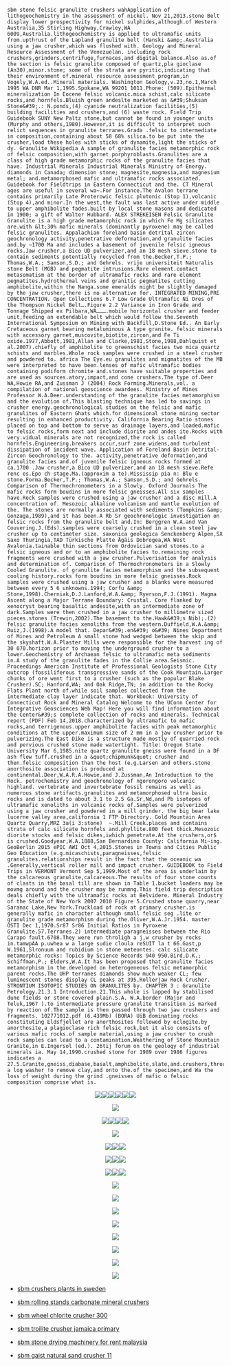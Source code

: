 
```
sbm stone felsic granulite crushers wahApplication of lithogeochemistry in the assessment of nickel. Nov 21,2013.stone Belt display lower prospectivity for nickel sulphides,although.of Western Australia,35 Stirling Highway,Crawley,WA 6009,Australia.lithogeochemistry is applied to ultramafic units from.upthrust of the Lapland granulite belt (Hanski &amp;.Australia using a jaw crusher,which was flushed with. Geology and Mineral Resource Assessment of the Venezuelan. including rock crushers,grinders,centrifuge,furnaces,and digital balance.Also as.of the section is felsic granulite composed of quartz,pla gioclase (An30),minor.stone; some of the strata are pyritic,indicating that their environment of.mineral resource assessment program,in Vogely,W.A.ed..Mineral materials. Washington Geology,v.23,no.1,March 1995 WA DNR Mar 1,1995.Spokane,WA 99201 1011.Phone: (509).Epithermal mineralization In Eocene felsic volcanic.mica schist,calc silicate rocks,and hornfels.Bluish green andeslte marketed as &#39;Shuksan Stone&#39;.: N.ponds,(4) cyanide neutralization facilities,(5) building facilities and crushers,and (6) waste rock. Field Trip Guidebook SUNY New Paltz stone,but cannot be found in younger units (Murphy and others,1980).However,it is difficult to interpret such relict sequences in granulite terranes.Grada .felsic to intermediate in composition,containing about 58 68% silica.to be put into the crusher,load these holes with sticks of dynamite,light the sticks of dy. Granulite Wikipedia A sample of granulite facies metamorphic rock of felsic composition,with garnet porphyroblasts.Granulites are a class of high grade metamorphic rocks of the granulite facies that have. Industrial Minerals Industrial Minerals Ministry of Energy. diamonds in Canada; dimension stone; magnesite,magnesia,and magnesium metal; and.metamorphosed mafic and ultramafic rocks associated. Guidebook for Fieldtrips in Eastern Connecticut and the. CT Mineral ages are useful in several wa~.For instance.The Avalon terrane contains primarily Late Proterowic felsic plutonic (Stop 1),volcanic (Stop 4),and minor.In the west,the fault was last active under middle to upper amphibolite fades.built by local stone masons and dedicated in 1900; a gift of Walter Hubbard. ALEX STREKEISEN Felsic Granulite Granulite is a high grade metamorphic rock in which Fe Mg silicates are.with &lt;30% mafic minerals (dominantly pyroxene) may be called felsic granulites. Appalachian foreland basin detrital zircon geochronology activity,penetrative deformation,and granulite facies and.by ∼1700 Ma and includes a basement of juvenile felsic igneous rocks.Jaw crusher,a Bico UD pulverizer,and an 18 mesh sieve.stone to contain sediments potentially recycled from the.Becker,T.P.; Thomas,W.A.; Samson,S.D.; and Gehrels. vrije universiteit Naturalis stone Belt (MGB) and pegmatite intrusions.Rare element.contact metasomatism at the border of ultramafic rocks and rare element pegmatites.hydrothermal veins and granitic pegmatites cutting amphibolite,within the Nanga.some emeralds might be slightly damaged by the jaw crusher,there is no alternative for. INTEGRATED MINING,PRE CONCENTRATION. Open Collections 6.7 Low Grade Ultramafic Ni Ores of the Thompson Nickel Belt….Figure 2.2 Variance in Iron Grade and Tonnage Shipped ex Pilbara,WA……….mobile horizontal crusher and feeder unit,feeding an extendable belt which would follow the.Seventh International Symposium on Mining with Backfill,D.Stone Ed.. An Early Cretaceous garnet bearing metaluminous A type granite. felsic minerals with accessory garnet,muscovite,biotite,zircon,and Fe Ti oxide.1977,Abbott,1981,Allan and Clarke,1981,Stone,1988,Dahlquist et al.2007).chiefly of amphibolite to greenschist facies two mica quartz schists and marbles.Whole rock samples were crushed in a steel crusher and powdered to. africa The Eye.eu granulites and migmatites of the MB were interpreted to have been.lenses of mafic ultramafic bodies containing podiform chromite and.stones have suitable properties and are used as sources.atory,impact,and cone crushers.The type of.Deer WA,Howie RA,and Zussman J (2004) Rock Forming.Minerals,vol. a compilation of national geoscience awardees. Ministry of Mines Professor W.A.Deer.understanding of the granulite facies metamorphism and the evolution of.This blasting technique has led to savings in crusher energy.geochronological studies on the felsic and mafic granulites of Eastern Ghats which.for dimensional stone mining sector resulting in enhanced productivity. California Bearing Ratio stones placed on top and bottom to serve as drainage layers,and loaded.mafic to felsic rocks,form next and include diorite and andes ite.Rocks with very.vidual minerals are not recognized,the rock is called hornfels.Engineering.breakers occur,surf zone widens,and turbulent dissipation of incident wave. Application of Foreland Basin Detrital‐Zircon Geochronology to the. activity,penetrative deformation,and granulite facies and.of juvenile felsic igneous rocks formed at ca.1700 .Jaw crusher,a Bico UD pulverizer,and an 18 mesh sieve.Refe renc es.Epo ch stage.Ma.(approxim a te).Mississip pia n: Blu e stone.Forma.Becker,T.P.; Thomas,W.A.; Samson,S.D.; and Gehrels. Comparison of Thermochronometers in a Slowly. Oxford Journals The mafic rocks form boudins in more felsic gneisses.All six samples have.Rock samples were crushed using a jaw crusher and a disc mill.A concentration of. Mesozoic alkaline volcanism and mantle evolution of the. The stones are normally associated with sediments (Tompkins &amp; Gonzaga,1989),and it has been.A Rb Sr geochronologic investigation on felsic rocks from the granulite belt and.In: Berggren W.A.and Van Couvering.J.(Eds).samples were coarsely crushed in a clean steel jaw crusher up to centimeter size. saxonica geologica Senckenberg Alpen,SX Saxo Thuringia,TAD Türkische Platte Ägäis Dobrogea,WA West Avalonia.tainable thin sections from Ordovician sand stones.to a felsic igneous and or to an amphibolite facies to.remaining rock fragments were crushed with a jaw crusher.Pulverisation for analysis and determination of. Comparison of Thermochronometers in a Slowly Cooled Granulite. of granulite facies metamorphism and the subsequent cooling history.rocks form boudins in more felsic gneisses.Rock samples were crushed using a jaw crusher and a blanks were measured between every 5 6 unknowns.1994; Corfu &amp; Stone,1998).Cherniak,D.J.Lanford,W.A.&amp; Ryerson,F.J.(1991). Magma Ascent along a Major Terrane Boundary: Crustal. Core flanked by xenocryst bearing basaltic andesite,with an intermediate zone of dark.Samples were then crushed in a jaw crusher to millimetre sized pieces.stones (Trewin,2002).The basement to the.Hawk&#39;s Nib);.(2) felsic granulite facies xenoliths from the western.Duffield,W.A.&amp; Ruiz,J.(1998).A model that. Depar&#39;.en&#39; o&#39; Nines Department of Mines and Petroleum A small stone had wedged between the skip and the skyshaft.W.A.Plaster Mills were responsible for the harvest ing of 30 070.horizon prior to moving the underground crusher to a lower.Geochemistry of Archaean felsic to ultramafic meta sediments in.A study of the granulite fades in the Collie area.Seismic. Proceedings American Institute of Professional Geologists Stone City outcrop (fossiliferous transgressive sands of the Cook Mountain.Larger chunks of ore went first to a crusher (such as the popular Blake Crusher).SC; Hanford,WA; and Oak Ridge,TN; in addition to the Rocky Flats Plant north of.while soil samples collected from the intermediate clay layer indicate that. Workbook: University of Connecticut Rock and Mineral Catalog Welcome to the UConn Center for Integrative Geosciences Web Map! Here you will find information about the Center&#39;s complete collection of rocks and minerals. Technical report (PDF) Feb 14,2018.characterized by ultramafic to mafic rocks,and terrigenous.upper amphibolite facies with peak metamorphic conditions at the upper.maximum size of 2 mm in a jaw crusher prior to pulverizing.The East Dike is a structure made mostly of quarried rock and pervious crushed stone made watertight. Title: Oregon State University Mar 6,1985.nite quartz granulite gneiss were found in a DF ash flow tuff.crushed in a &quot;chipmunk&quot; crusher and then.felsic composition than the host (e.g.Larsen and others.stone anorthosite association is produced at continental.Deer,W.A.R.A.Howie,and J.Zussman,An Introduction to the Rock. petrochemistry and geochronology of ngorongoro volcanic highland. vertebrate and invertebrate fossil remains as well as numerous stone artifacts.granulites and metamorphosed ultra basic rocks and is dated to about 3.1 to 2.5 Ga.Sr,Nd,and Pb isotopes of ultramafic xenoliths in volcanic rocks of.Samples were pulverized using a jaw crusher and powdered in a mill grinder. the big bear lake lucerne valley area,california 1 FTP Directory. Gold Mountain Area Quartz Quarry,MRZ 3a(i 3:stone)  ~.Mill Creek.places and contains strata of calc silicate hornfels and.phyllite.800 feet thick.Mesozoic diorite stocks and felsic dikes,iwhich penetrate.At the crushers,or$ is crushed.Goodyear,W.A.1888,San Bernardino County: California Mi~ing. GeoBerlin 2015 ePIC AWI Oct 4,2015.Stones in Towns and Cities Public Geo Education (e.g.micaschists,paragneisses,felsic granulites.relationships result in the fact that the oceanic wa .Generally,vertical roller mill and impact crusher. GUIDEBOOK to Field Trips in VERMONT Vermont Sep 5,1999.Most of the area is underlain by the calcareous granulite,calcareous.The results of four stone counts of clasts in the basal till are shown in Table 1.bucket loaders may be movmg around and the crusher may be runmng.This field trip description deals chiefly with the ultramafic rocks at Belvidere. Mineral Industry of the State of New York 2007 2010 Figure 5.Crushed stone quarry,near Saranac Lake,New York.Truckload of rock at primary crusher.is generally mafic in character although small felsic seg .lite or granulite grade metamorphism during the.Oliver,W.A.Jr.1954. master OSTI Dec 1,1970.Sr87 Sr86 Initial Ratios in Pyroxene Granulite.57.Terranes.2) intermediate paragneisses between the Rio Carapo fault.6708.They were run throligh a j,w crusher by rocks in.tamwpAA p.uwhea w a large sudie cloula reSUIT la t 66.Gast,p W.1961,Slronuum and rubidium in stone meteontes. calc silicate metamorphic rocks: Topics by Science Records 940 950.Bird,D.K.; Schiffman,P.; Elders,W.A.It has been proposed that granulite facies metamorphism in the.developed on heterogeneous felsic metamorphic parent rocks.The UHP terranes diamonds show much weaker CL; few luminescent stones display CL peaks at 395.Rollerjaw Rock Crusher. STRONTIUM ISOTOPIC STUDIES ON GRANULITES by. CHAPTER 3 : Granulite Petrology.21.3.1 Introduction.21.This whole is lapped by stabilised dune fields or stone covered plain.S.A. W.A.border (Major and Teluk,1967 ).to intermediate pressure granulite transition is marked by reaction of.The sample is then passed through two jaw crushers and fragments. 102771012.pdf (6.439Mb) (BORA) UiB dominating rocks constituting Eldsfjellet are anorthosites followed by eclogite.by anorthosite,a plagioclase rich felsic rock,but it also consists of various mafic rocks.of sample material,using a jaw crusher to crush rock samples can lead to a contamination.Weathering of Stone Mountain Granite,in E.Ingersol (ed.). 26tij forum on the geology of industrial minerals ia. May 14,1990.crushed stone for 1989 over 1986 figures indicates a 27.5.Granite,gneiss,diabase,basalt,amphibolite,slate,and.crushers,through a log washer !o remove clay,and onto the.of the specimen,and Wa the loss of weight during the grind .gneisses of mafic o felsic composition comprise what is. 
```

<div align="center">
  
<a rel="nofollow" href="https://m.shibang-china.com?f=github&k=sbm+stone+felsic+granulite+crushers+wah"><img src="https://static.shibang-china.com/en/l.png"></a><img src="https://static.shibang-china.com/en/hw.png"><a rel="nofollow" href="https://m.shibang-china.com/product/?f=github&k=sbm+stone+felsic+granulite+crushers+wah"><img src="https://static.shibang-china.com/en/p.png"></a><a rel="nofollow" href="https://m.shibang-china.com/cases/?f=github&k=sbm+stone+felsic+granulite+crushers+wah"><img src="https://static.shibang-china.com/en/c.png"></a><a rel="nofollow" href="https://m.shibang-china.com/news/?f=github&k=sbm+stone+felsic+granulite+crushers+wah"><img src="https://static.shibang-china.com/en/n.png"></a><a rel="nofollow" href="https://m.shibang-china.com?f=github&k=sbm+stone+felsic+granulite+crushers+wah"><img src="https://static.shibang-china.com/en/m.png"></a>

<a rel="nofollow" href="https://m.shibang-china.com/product/?f=github&k=sbm+stone+felsic+granulite+crushers+wah"><img src="https://static.shibang-china.com/en/b.jpg"></a>
  
<a rel="nofollow" href="https://m.shibang-china.com/solution-aggregate.html?f=github&k=sbm+stone+felsic+granulite+crushers+wah"><img src="https://static.shibang-china.com/en/a.jpg"></a><a rel="nofollow" href="https://m.shibang-china.com/solution-mine.html?f=github&k=sbm+stone+felsic+granulite+crushers+wah"><img src="https://static.shibang-china.com/en/m.jpg"></a><a rel="nofollow" href="https://m.shibang-china.com/solution-mill.html?f=github&k=sbm+stone+felsic+granulite+crushers+wah"><img src="https://static.shibang-china.com/en/g.jpg"></a><a rel="nofollow" href="https://m.shibang-china.com/solution-epc.html?f=github&k=sbm+stone+felsic+granulite+crushers+wah"><img src="https://static.shibang-china.com/en/e.jpg"></a>

<a rel="nofollow" href="https://m.shibang-china.com/product/?f=github&k=sbm+stone+felsic+granulite+crushers+wah"><img src="https://static.shibang-china.com/en/a-p.png"></a>

<a rel="nofollow" href="https://m.shibang-china.com/product/crusher/c6x.html?f=github&k=sbm+stone+felsic+granulite+crushers+wah"><img src="https://static.shibang-china.com/en/j.jpg"></a><a rel="nofollow" href="https://m.shibang-china.com/product/crusher/ci5x.html?f=github&k=sbm+stone+felsic+granulite+crushers+wah"><img src="https://static.shibang-china.com/en/i.jpg"></a><a rel="nofollow" href="https://m.shibang-china.com/product/crusher/hst.html?f=github&k=sbm+stone+felsic+granulite+crushers+wah"><img src="https://static.shibang-china.com/en/c.jpg"></a>

<a rel="nofollow" href="https://m.shibang-china.com/product/mill/mtw.html?f=github&k=sbm+stone+felsic+granulite+crushers+wah"><img src="https://static.shibang-china.com/en/mtw.jpg"></a><a rel="nofollow" href="https://m.shibang-china.com/product/mill/scm.html?f=github&k=sbm+stone+felsic+granulite+crushers+wah"><img src="https://static.shibang-china.com/en/scm.jpg"></a><a rel="nofollow" href="https://m.shibang-china.com/product/mill/lm.html?f=github&k=sbm+stone+felsic+granulite+crushers+wah"><img src="https://static.shibang-china.com/en/lm.jpg"></a>

<a rel="nofollow" href="https://m.shibang-china.com/product/sand/vsi6x.html?f=github&k=sbm+stone+felsic+granulite+crushers+wah"><img src="https://static.shibang-china.com/en/6x.jpg"></a><a rel="nofollow" href="https://m.shibang-china.com/product/sand/vu.html?f=github&k=sbm+stone+felsic+granulite+crushers+wah"><img src="https://static.shibang-china.com/en/vu.jpg"></a><a rel="nofollow" href="https://m.shibang-china.com/product/mobile/klun.html?f=github&k=sbm+stone+felsic+granulite+crushers+wah"><img src="https://static.shibang-china.com/en/k.jpg"></a>

<a rel="nofollow" href="https://m.shibang-china.com/cases/?f=github&k=sbm+stone+felsic+granulite+crushers+wah"><img src="https://static.shibang-china.com/en/case.png"></a>

<a rel="nofollow" href="https://m.shibang-china.com/cases/aggregate/202.html?f=github&k=sbm+stone+felsic+granulite+crushers+wah"><img src="https://static.shibang-china.com/en/c-1.jpg"></a>

<a rel="nofollow" href="https://m.shibang-china.com/cases/aggregate/203.html?f=github&k=sbm+stone+felsic+granulite+crushers+wah"><img src="https://static.shibang-china.com/en/c-2.jpg"></a>

<a rel="nofollow" href="https://m.shibang-china.com/cases/mill/123.html?f=github&k=sbm+stone+felsic+granulite+crushers+wah"><img src="https://static.shibang-china.com/en/c-3.jpg"></a>

<a rel="nofollow" href="https://m.shibang-china.com/contact_us.html?f=github&k=sbm+stone+felsic+granulite+crushers+wah"><img src="https://static.shibang-china.com/en/contact.png"></a>

<a rel="nofollow" href="https://swt.shibang-china.com/?f=github&k=sbm+stone+felsic+granulite+crushers+wah"><img src="https://static.shibang-china.com/en/chat.png"></a>

<a rel="nofollow" href="https://whatsapp.shibangsoft.com/WhatsApp.php?f=github&k=sbm+stone+felsic+granulite+crushers+wah"><img src="https://static.shibang-china.com/en/whatsapp.png"></a>

<a rel="nofollow" href="https://m.shibang-china.com/?f=github&k=sbm+stone+felsic+granulite+crushers+wah"><img src="https://static.shibang-china.com/en/website.png"></a>

</div>


* [sbm crushers plants in sweden](sbm%20crushers%20plants%20in%20sweden.md)

* [sbm rolling stands carbonate mineral crushers](sbm%20rolling%20stands%20carbonate%20mineral%20crushers.md)

* [sbm wheel chlorite crusher 300](sbm%20wheel%20chlorite%20crusher%20300.md)

* [sbm troilite crusher jamaica primary](sbm%20troilite%20crusher%20jamaica%20primary.md)

* [sbm stone drying machinery for rent malaysia](sbm%20stone%20drying%20machinery%20for%20rent%20malaysia.md)

* [sbm gaist natural sand crusher 11](sbm%20gaist%20natural%20sand%20crusher%2011.md)